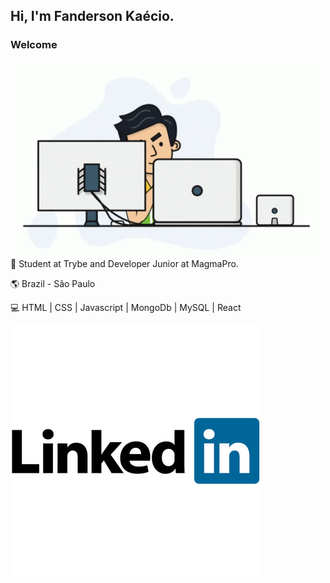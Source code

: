 ## Hi, I'm Fanderson Kaécio.
### <p>Welcome</P>

 ![Programando](https://github.com/Kaecio/Kaecio/blob/main/working.gif)
<br>
🚀 Student at Trybe and Developer Junior at MagmaPro.

🌎 Brazil - São Paulo
<p> 💻 HTML | CSS | Javascript | MongoDb | MySQL | React </p>

![linkedin](https://github.com/Kaecio/Kaecio/blob/main/linkedin.png)
<!--
**Kaecio/Kaecio** is a ✨ _special_ ✨ repository because its `README.md` (this file) appears on your GitHub profile.

Here are some ideas to get you started:
 
- 🔭 I’m currently working on ...
- 🌱 I’m currently learning ...
- 👯 I’m looking to collaborate on ...
- 🤔 I’m looking for help with ...
- 💬 Ask me about ...
- 📫 How to reach me: ...
- 😄 Pronouns: ...
- ⚡ Fun fact: ...
-->
